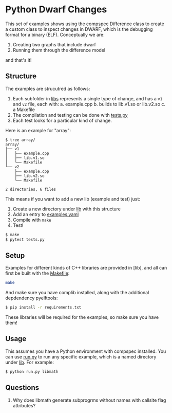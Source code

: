 # Python Dwarf Changes

This set of examples shows using the compspec Difference class to create a custom
class to inspect changes in DWARF, which is the debugging format for a binary (ELF).
Conceptually we are:

1. Creating two graphs that include dwarf
2. Running them through the difference model

and that's it!

## Structure

The examples are strucutred as follows:

1. Each subfolder in [libs](lib) represents a single type of change, and has a `v1` and `v2` file, each with:
  a. example.cpp
  b. builds to lib.v1.so or lib.v2.so
  c. a Makefile
2. The compilation and testing can be done with [tests.py](tests.py)
3. Each test looks for a particular kind of change.

Here is an example for "array":

```
$ tree array/
array/
├── v1
│   ├── example.cpp
│   ├── lib.v1.so
│   └── Makefile
└── v2
    ├── example.cpp
    ├── lib.v2.so
    └── Makefile

2 directories, 6 files
```

This means if you want to add a new lib (example and test) just:

1. Create a new directory under [lib](lib) with this structure
2. Add an entry to [examples.yaml](examples.yaml)
3. Compile with `make`
4. Test!

```bash
$ make
$ pytest tests.py
```

## Setup

Examples for different kinds of C++ libraries are provided in [lib], and all can 
first be built with the [Makefile](Makefile):

```bash
make
```

And make sure you have complib installed, along with the additional depdendency
pyelftools:

```bash
$ pip install -r requirements.txt
```

These libraries will be required for the examples, so make sure you have them!

## Usage

This assumes you have a Python environment with compspec installed.
You can use [run.py](run.py) to run any specific example, which is a named
directory under [lib](lib). For example:


```bash
$ python run.py libmath
```

## Questions

1. Why does libmath generate subprogrms without names with callsite flag attributes?
